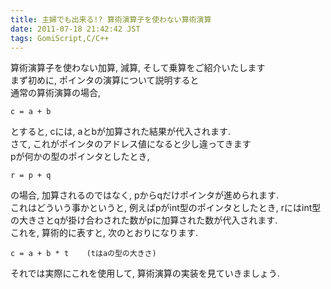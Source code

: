 ```yaml
---
title: 主婦でも出来る!? 算術演算子を使わない算術演算
date: 2011-07-18 21:42:42 JST
tags: GomiScript,C/C++
---
```


算術演算子を使わない加算, 減算, そして乗算をご紹介いたします  
まず初めに, ポインタの演算について説明すると  
通常の算術演算の場合,

```
c = a + b
```

とすると, cには, aとbが加算された結果が代入されます.  
さて, これがポインタのアドレス値になると少し違ってきます  
pが何かの型のポインタとしたとき, 

```
r = p + q
```

の場合, 加算されるのではなく, pからqだけポインタが進められます.  
これはどういう事かというと, 例えばpがint型のポインタとしたとき, rにはint型の大きさとqが掛け合わされた数がpに加算された数が代入されます.  
これを, 算術的に表すと, 次のとおりになります.

```
c = a + b * t    (tはaの型の大きさ)
```

それでは実際にこれを使用して, 算術演算の実装を見ていきましょう.

